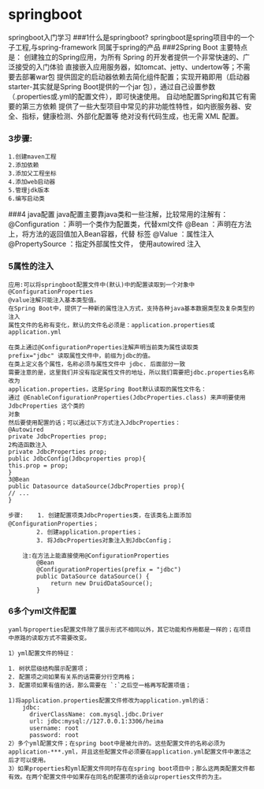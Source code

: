 # springboot
springboot入门学习
###1什么是springboot?
    springboot是spring项目中的一个子工程,与spring-framework 同属于spring的产品
###2Spring Boot 主要特点是：
    创建独立的Spring应用，为所有 Spring 的开发者提供一个非常快速的、广泛接受的入门体验
    直接嵌入应用服务器，如tomcat、jetty、undertow等；不需要去部署war包
    提供固定的启动器依赖去简化组件配置；实现开箱即用（启动器starter-其实就是Spring Boot提供的一个jar
    包），通过自己设置参数（.properties或.yml的配置文件），即可快速使用。
    自动地配置Spring和其它有需要的第三方依赖
    提供了一些大型项目中常见的非功能性特性，如内嵌服务器、安全、指标，健康检测、外部化配置等
    绝对没有代码生成，也无需 XML 配置。
### 3步骤:
    1.创建maven工程 
    2.添加依赖
    3.添加父工程坐标
    4.添加web启动器
    5.管理jdk版本
    6.编写启动类
###4 java配置
    java配置主要靠java类和一些注解，比较常用的注解有：
    @Configuration ：声明一个类作为配置类，代替xml文件
    @Bean ：声明在方法上，将方法的返回值加入Bean容器，代替 <bean> 标签
    @Value ：属性注入
    @PropertySource ：指定外部属性文件，
    使用autowired 注入
### 5属性的注入
    应用:可以将springboot配置文件中(默认)中的配置读取到一个对象中@ConfigurationProperties
    @value注解只能注入基本类型值。
    在Spring Boot中，提供了一种新的属性注入方式，支持各种java基本数据类型及复杂类型的注入
    属性文件的名称有变化，默认的文件名必须是：application.properties或application.yml
    
    在类上通过@ConfigurationProperties注解声明当前类为属性读取类
    prefix="jdbc" 读取属性文件中，前缀为jdbc的值。
    在类上定义各个属性，名称必须与属性文件中 jdbc. 后面部分一致
    需要注意的是，这里我们并没有指定属性文件的地址，所以我们需要把jdbc.properties名称改为
    application.properties，这是Spring Boot默认读取的属性文件名：
    通过 @EnableConfigurationProperties(JdbcProperties.class) 来声明要使用 JdbcProperties 这个类的
    对象
    然后要使用配置的话；可以通过以下方式注入JdbcProperties：
    @Autowired
    private JdbcProperties prop;
    2构造函数注入
    private JdbcProperties prop;
    public JdbcConfig(Jdbcproperties prop){
    this.prop = prop;
    }
    3@Bean
    public Datasource dataSource(JdbcProperties prop){
    // ...
    }

    步骤:    1. 创建配置项类JdbcProperties类，在该类名上面添加@ConfigurationProperties；
            2. 创建application.properties；
            3. 将JdbcProperties对象注入到JdbcConfig；
            
        注:在方法上能直接使用@ConfigurationProperties
            @Bean
            @ConfigurationProperties(prefix = "jdbc")
            public DataSource dataSource() {
                return new DruidDataSource();
            }
### 6多个yml文件配置
    yaml与properties配置文件除了展示形式不相同以外，其它功能和作用都是一样的；在项目中原路的读取方式不需要改变。

    1）yml配置文件的特征：
    
    1. 树状层级结构展示配置项；
    2. 配置项之间如果有关系的话需要分行空两格；
    3. 配置项如果有值的话，那么需要在 `:`之后空一格再写配置项值；
    
    1)将application.properties配置文件修改为application.yml的话：
        jdbc:
          driverClassName: com.mysql.jdbc.Driver
          url: jdbc:mysql://127.0.0.1:3306/heima
          username: root
          password: root
    2）多个yml配置文件；在spring boot中是被允许的。这些配置文件的名称必须为application-***.yml，并且这些配置文件必须要在application.yml配置文件中激活之后才可以使用。
    3）如果properties和yml配置文件同时存在在spring boot项目中；那么这两类配置文件都有效。在两个配置文件中如果存在同名的配置项的话会以properties文件的为主。


    